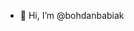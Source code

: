 - 👋 Hi, I’m @bohdanbabiak
<!---
bohdanbabiak/bohdanbabiak is a ✨ special ✨ repository because its `README.md` (this file) appears on your GitHub profile.
You can click the Preview link to take a look at your changes.
--->

